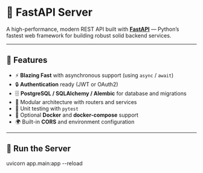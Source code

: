 # 🚀 FastAPI Server

A high-performance, modern REST API built with **[FastAPI](https://fastapi.tiangolo.com/)** — Python’s fastest web framework for building robust solid backend services.

---

## 📘 Features

- ⚡ **Blazing Fast** with asynchronous support (using `async` / `await`)
- 🔒 **Authentication** ready (JWT or OAuth2)
- 🗄️ **PostgreSQL / SQLAlchemy / Alembic** for database and migrations
- 🧩 Modular architecture with routers and services
- 🧪 Unit testing with `pytest`
- 🐳 Optional **Docker** and **docker-compose** support
- 🌍 Built-in **CORS** and environment configuration

---

## 🧱 Run the Server

uvicorn app.main:app --reload
